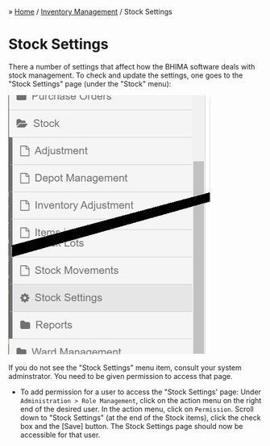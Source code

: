 &raquo; [Home](../index.md) / [Inventory Management](./index.md) / Stock Settings

# Stock Settings

There a number of settings that affect how the BHIMA software deals with stock management.  To check and update the settings, one goes to the "Stock Settings" page (under the "Stock" menu):

![Stock Settings Menu](./images/stock-settings-menu.png)

If you do not see the "Stock Settings" menu item, consult your system adminstrator.  You need to be given permission to access that page.

- To add permission for a user to access the "Stock Settings' page:  Under `Administration > Role Management`, click on the action menu on the right end of the desired user.  In the action menu, click on `Permission`.  Scroll down to "Stock Settings" (at the end of the Stock items), click the check box and the [Save] button.  The Stock Settings page should now be accessible for that user.


